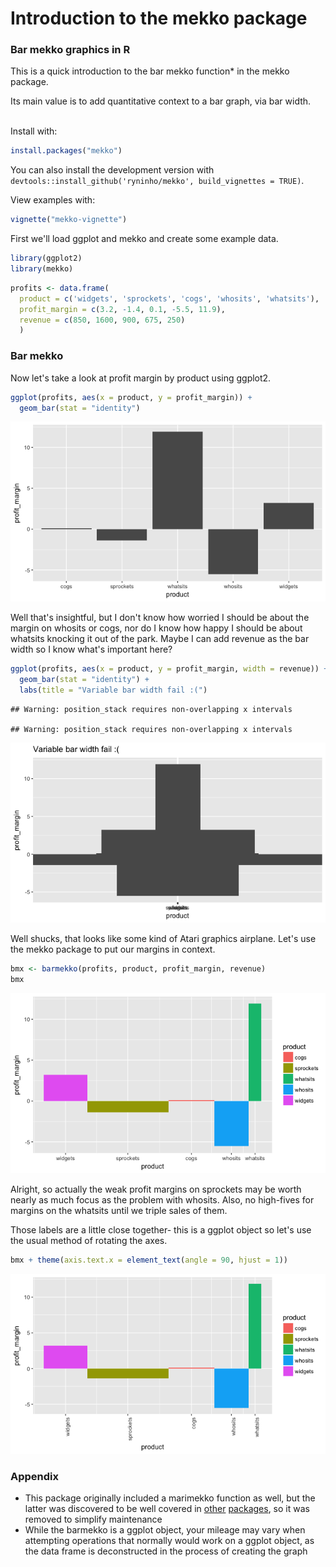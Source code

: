 # Introduction to the mekko package

### Bar mekko graphics in R

This is a quick introduction to the bar mekko function* in
the mekko package.

Its main value is to add quantitative context to a bar graph, via bar width.


<br>
Install with:

```r
install.packages("mekko")
```

You can also install the development version with 
`devtools::install_github('ryninho/mekko', build_vignettes = TRUE)`.

View examples with:

```r
vignette("mekko-vignette")
```

First we'll load ggplot and mekko and create some example data.

```r
library(ggplot2)
library(mekko)
```


```r
profits <- data.frame(
  product = c('widgets', 'sprockets', 'cogs', 'whosits', 'whatsits'),
  profit_margin = c(3.2, -1.4, 0.1, -5.5, 11.9),
  revenue = c(850, 1600, 900, 675, 250)
  )
```

### Bar mekko

Now let's take a look at profit margin by product using ggplot2.


```r
ggplot(profits, aes(x = product, y = profit_margin)) +
  geom_bar(stat = "identity")
```

![](mekko-vignette_files/figure-html/current-state-bad-example-bar-mekko-1.png)<!-- -->

Well that's insightful, but I don't know how worried I should be about the
margin on whosits or cogs, nor do I know how happy I should be about whatsits
knocking it out of the park. Maybe I can add revenue as the bar width so I know
what's important here?


```r
ggplot(profits, aes(x = product, y = profit_margin, width = revenue)) +
  geom_bar(stat = "identity") +
  labs(title = "Variable bar width fail :(")
```

```
## Warning: position_stack requires non-overlapping x intervals

## Warning: position_stack requires non-overlapping x intervals
```

![](mekko-vignette_files/figure-html/ggplot-bar-width-fail-1.png)<!-- -->

Well shucks, that looks like some kind of Atari graphics airplane. Let's use the
mekko package to put our margins in context.


```r
bmx <- barmekko(profits, product, profit_margin, revenue)
bmx
```

![](mekko-vignette_files/figure-html/bar-mekko-example-1.png)<!-- -->

Alright, so actually the weak profit margins on sprockets may be worth nearly as 
much focus as the problem with whosits. Also, no high-fives for margins on the 
whatsits until we triple sales of them.

Those labels are a little close together- this is a ggplot object so let's use
the usual method of rotating the axes.


```r
bmx + theme(axis.text.x = element_text(angle = 90, hjust = 1))
```

![](mekko-vignette_files/figure-html/bar-mekko-extension-1.png)<!-- -->

### Appendix

* This package originally included a marimekko function as well, but the latter 
was discovered to be well covered in [other](https://CRAN.R-project.org/package=ggmosaic/vignettes/ggmosaic.html) [packages](https://www.semanticscholar.org/paper/Product-Plots-Wickham-Hofmann/0598a59354cb96161d68dab91fb0de21fb8671fd/figure/6), so it was removed to simplify maintenance
* While the barmekko is a ggplot object, your mileage may vary when attempting operations that normally would work on a ggplot object, as the data frame is deconstructed in the process of creating the graph
